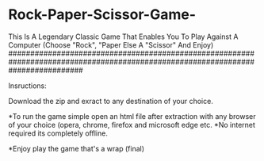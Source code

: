 # Rock-Paper-Scissor-Game-

This Is A Legendary Classic Game That Enables You To Play Against A Computer (Choose "Rock", "Paper Else A "Scissor" And Enjoy) #################################################################################################################################

Insructions:

Download the zip and exract to any destination of your choice.

*To run the game simple open an html file after extraction with any browser of your choice (opera, chrome, firefox and microsoft edge etc.
*No internet required its completely offline.

*Enjoy play the game that's a wrap (final)
